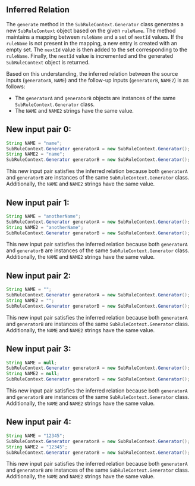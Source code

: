 ## Inferred Relation
The `generate` method in the `SubRuleContext.Generator` class generates a new `SubRuleContext` object based on the given `ruleName`. The method maintains a mapping between `ruleName` and a set of `nextId` values. If the `ruleName` is not present in the mapping, a new entry is created with an empty set. The `nextId` value is then added to the set corresponding to the `ruleName`. Finally, the `nextId` value is incremented and the generated `SubRuleContext` object is returned.

Based on this understanding, the inferred relation between the source inputs (`generatorA`, `NAME`) and the follow-up inputs (`generatorB`, `NAME2`) is as follows:
- The `generatorA` and `generatorB` objects are instances of the same `SubRuleContext.Generator` class.
- The `NAME` and `NAME2` strings have the same value.

## New input pair 0:
```java
String NAME = "name";
SubRuleContext.Generator generatorA = new SubRuleContext.Generator();
String NAME2 = "name";
SubRuleContext.Generator generatorB = new SubRuleContext.Generator();
```
This new input pair satisfies the inferred relation because both `generatorA` and `generatorB` are instances of the same `SubRuleContext.Generator` class. Additionally, the `NAME` and `NAME2` strings have the same value.

## New input pair 1:
```java
String NAME = "anotherName";
SubRuleContext.Generator generatorA = new SubRuleContext.Generator();
String NAME2 = "anotherName";
SubRuleContext.Generator generatorB = new SubRuleContext.Generator();
```
This new input pair satisfies the inferred relation because both `generatorA` and `generatorB` are instances of the same `SubRuleContext.Generator` class. Additionally, the `NAME` and `NAME2` strings have the same value.

## New input pair 2:
```java
String NAME = "";
SubRuleContext.Generator generatorA = new SubRuleContext.Generator();
String NAME2 = "";
SubRuleContext.Generator generatorB = new SubRuleContext.Generator();
```
This new input pair satisfies the inferred relation because both `generatorA` and `generatorB` are instances of the same `SubRuleContext.Generator` class. Additionally, the `NAME` and `NAME2` strings have the same value.

## New input pair 3:
```java
String NAME = null;
SubRuleContext.Generator generatorA = new SubRuleContext.Generator();
String NAME2 = null;
SubRuleContext.Generator generatorB = new SubRuleContext.Generator();
```
This new input pair satisfies the inferred relation because both `generatorA` and `generatorB` are instances of the same `SubRuleContext.Generator` class. Additionally, the `NAME` and `NAME2` strings have the same value.

## New input pair 4:
```java
String NAME = "12345";
SubRuleContext.Generator generatorA = new SubRuleContext.Generator();
String NAME2 = "12345";
SubRuleContext.Generator generatorB = new SubRuleContext.Generator();
```
This new input pair satisfies the inferred relation because both `generatorA` and `generatorB` are instances of the same `SubRuleContext.Generator` class. Additionally, the `NAME` and `NAME2` strings have the same value.